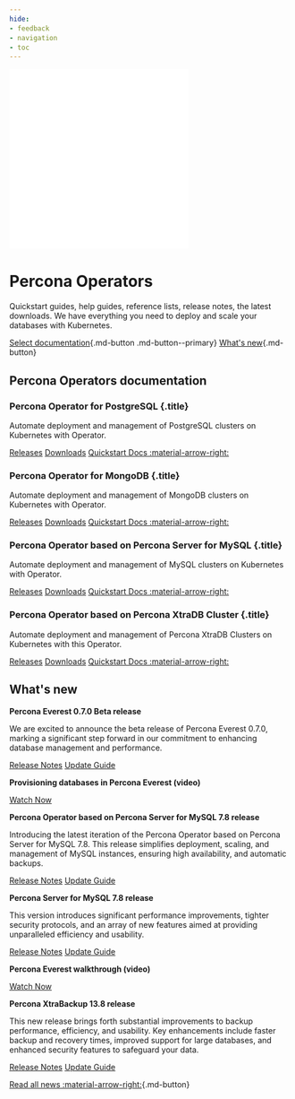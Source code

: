 ```yaml
---
hide:
- feedback
- navigation
- toc
---
```


<div class="landing" markdown>
<div class="splash header operators dark" markdown>

![Percona Operators logo](assets/logo-dark-operators.svg)

# Percona Operators

Quickstart guides, help guides, reference lists, release notes, the latest downloads. We have everything you need to deploy and scale your databases with Kubernetes.

[Select documentation](#percona-operators-documentation){.md-button .md-button--primary} [What's new](#whats-new){.md-button}

</div>
</div>



## Percona Operators documentation

<div data-grid markdown>
<div data-banner markdown>

### Percona Operator for PostgreSQL {.title}

Automate deployment and management of PostgreSQL clusters on Kubernetes with Operator.

<div class="actions" markdown>

[Releases](#)
[Downloads](#)
[Quickstart Docs :material-arrow-right:](https://pmcf-percona.github.io/percona-backup-mongodb/)

</div>
</div>
<div data-banner markdown>

### Percona Operator for MongoDB {.title}

Automate deployment and management of MongoDB clusters on Kubernetes with Operator.

<div class="actions" markdown>

[Releases](#)
[Downloads](#)
[Quickstart Docs :material-arrow-right:](https://pmcf-percona.github.io/percona-backup-mongodb/)

</div>
</div>
<div data-banner markdown>

### Percona Operator based on Percona Server for MySQL {.title}

Automate deployment and management of MySQL clusters on Kubernetes with Operator.

<div class="actions" markdown>

[Releases](#)
[Downloads](#)
[Quickstart Docs :material-arrow-right:](https://pmcf-percona.github.io/percona-backup-mongodb/)

</div>
</div>
<div data-banner markdown>

### Percona Operator based on Percona XtraDB Cluster {.title}

Automate deployment and management of Percona XtraDB Clusters on Kubernetes with this Operator.

<div class="actions" markdown>

[Releases](#)
[Downloads](#)
[Quickstart Docs :material-arrow-right:](https://pmcf-percona.github.io/percona-backup-mongodb/)

</div>
</div>
</div>



## What's new

<div data-news markdown>
<div data-article markdown>

**Percona Everest 0.7.0 Beta release**

We are excited to announce the beta release of Percona Everest 0.7.0, marking a significant step forward in our commitment to enhancing database management and performance.

[Release Notes](#)
[Update Guide](#)

</div><div data-article markdown>

**Provisioning databases in Percona Everest (video)**

[Watch Now](#)

</div><div data-article markdown>

**Percona Operator based on Percona Server for MySQL 7.8 release**

Introducing the latest iteration of the Percona Operator based on Percona Server for MySQL 7.8. This release simplifies deployment, scaling, and management of MySQL instances, ensuring high availability, and automatic backups.

[Release Notes](#)
[Update Guide](#)

</div><div data-article markdown>

**Percona Server for MySQL 7.8 release**

This version introduces significant performance improvements, tighter security protocols, and an array of new features aimed at providing unparalleled efficiency and usability.

[Release Notes](#)
[Update Guide](#)

</div><div data-article markdown>

**Percona Everest walkthrough (video)**

[Watch Now](#)

</div><div data-article markdown>

**Percona XtraBackup 13.8 release**

This new release brings forth substantial improvements to backup performance, efficiency, and usability. Key enhancements include faster backup and recovery times, improved support for large databases, and enhanced security features to safeguard your data.

[Release Notes](#)
[Update Guide](#)

</div>

[Read all news :material-arrow-right:](#){.md-button}

</div>